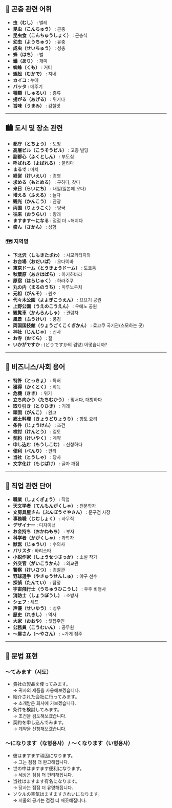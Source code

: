 ## 🐛 곤충 관련 어휘

- **虫（むし）** : 벌레  
- **昆虫（こんちゅう）** : 곤충  
- **昆虫食（こんちゅうしょく）** : 곤충식  
- **幼虫（ようちゅう）** : 유충  
- **成虫（せいちゅう）** : 성충  
- **蜂（はち）** : 벌  
- **蟻（あり）** : 개미  
- **蜘蛛（くも）** : 거미  
- **蜈蚣（むかで）** : 지네  
- **カイコ** : 누에  
- **バッタ** : 메뚜기  
- **種類（しゅるい）** : 종류  
- **揚がる（あげる）** : 튀기다  
- **旨味（うまみ）** : 감칠맛  

---

## 🏙️ 도시 및 장소 관련

- **都庁（とちょう）** : 도청  
- **高層ビル（こうそうビル）** : 고층 빌딩  
- **副都心（ふくとしん）** : 부도심  
- **呼ばれる（よばれる）** : 불리다  
- **まるで** : 마치  
- **経営（けいえい）** : 경영  
- **求める（もとめる）** : 구하다, 찾다  
- **来日（らいにち）** : 내일(일본에 오다)  
- **増える（ふえる）** : 늘다  
- **観光（かんこう）** : 관광  
- **両国（りょうこく）** : 양국  
- **往来（おうらい）** : 왕래  
- **ますます～になる** : 점점 더 ~해지다  
- **盛ん（さかん）** : 성함  

### 🗺️ 지역명

- **下北沢（しもきたざわ）** : 시모키타자와  
- **お台場（おだいば）** : 오다이바  
- **東京ドーム（とうきょうドーム）** : 도쿄돔  
- **秋葉原（あきはばら）** : 아키하바라  
- **原宿（はらじゅく）** : 하라주쿠  
- **丸の内（まるのうち）** : 마루노우치  
- **元祖（がんそ）** : 원조  
- **代々木公園（よよぎこうえん）** : 요요기 공원  
- **上野公園（うえのこうえん）** : 우에노 공원  
- **観覧車（かんらんしゃ）** : 관람차  
- **風景（ふうけい）** : 풍경  
- **両国国技館（りょうごくこくぎかん）** : 료고쿠 국기관(스모하는 곳)  
- **神社（じんじゃ）** : 신사  
- **お寺（おてら）** : 절  
- **いかがですか** : (どうですか의 겸양) 어떻습니까?  

---

## 🧠 비즈니스/사회 용어

- **特許（とっきょ）** : 특허  
- **獲得（かくとく）** : 획득  
- **危機（きき）** : 위기  
- **立ち向かう（たちむかう）** : 맞서다, 대항하다  
- **取り引き（とりひき）** : 거래  
- **頑固（がんこ）** : 완고  
- **郷土料理（きょうどりょうり）** : 향토 요리  
- **条件（じょうけん）** : 조건  
- **検討（けんとう）** : 검토  
- **契約（けいやく）** : 계약  
- **申し込む（もうしこむ）** : 신청하다  
- **便利（べんり）** : 편리  
- **当社（とうしゃ）** : 당사  
- **文字化け（もじばけ）** : 글자 깨짐  

---

## 👔 직업 관련 단어

- **職業（しょくぎょう）** : 직업  
- **天文学者（てんもんがくしゃ）** : 천문학자  
- **文房具屋さん（ぶんぼうぐやさん）** : 문구점 사장  
- **事務職（じむしょく）** : 사무직  
- **デザイナー** : 디자이너  
- **お金持ち（おかねもち）** : 부자  
- **科学者（かがくしゃ）** : 과학자  
- **獣医（じゅうい）** : 수의사  
- **バリスタ** : 바리스타  
- **小説作家（しょうせつさっか）** : 소설 작가  
- **外交官（がいこうかん）** : 외교관  
- **警察（けいさつ）** : 경찰관  
- **野球選手（やきゅうせんしゅ）** : 야구 선수  
- **探偵（たんてい）** : 탐정  
- **宇宙飛行士（うちゅうひこうし）** : 우주 비행사  
- **消防士（しょうぼうし）** : 소방사  
- **シェフ** : 셰프  
- **声優（せいゆう）** : 성우  
- **歴史（れきし）** : 역사  
- **大家（おおや）** : 셋집주인  
- **公務員（こうむいん）** : 공무원  
- **～屋さん（～やさん）** : ~가게 점주  

---

## 📝 문법 표현

### ～てみます（시도）

- 貴社の製品を使ってみます。  
  → 귀사의 제품을 사용해보겠습니다.  
- 紹介された会社に行ってみます。  
  → 소개받은 회사에 가보겠습니다.  
- 条件を検討してみます。  
  → 조건을 검토해보겠습니다.  
- 契約を申し込んでみます。  
  → 계약을 신청해보겠습니다.  

### ～になります（な형용사） / ～くなります（い형용사）

- 彼はますます頑固になります。  
  → 그는 점점 더 완고해집니다.  
- 世の中はますます便利になります。  
  → 세상은 점점 더 편리해집니다.  
- 当社はますます有名になります。  
  → 당사는 점점 더 유명해집니다.  
- ソウルの空気はますますきれいになります。  
  → 서울의 공기는 점점 더 깨끗해집니다.  
